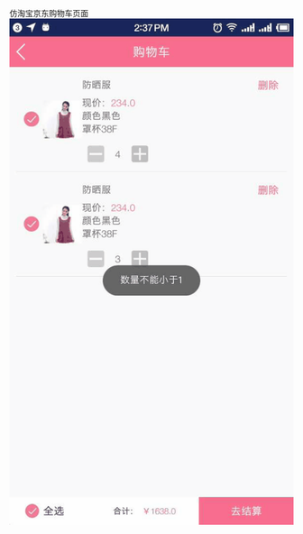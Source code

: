 仿淘宝京东购物车页面
![image](https://github.com/chenzhikaizg/AddCart/blob/master/app/src/main/res/mipmap-xhdpi/add_cart.gif)
